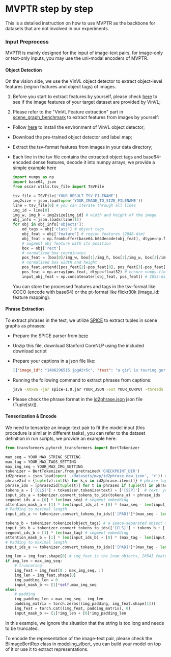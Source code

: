 # MVPTR step by step

This is a detailed instruction on how to use MVPTR as the backbone for datasets that are not involved in our experiments.

### Input Preprocess

MVPTR is mainly designed for the input of image-text pairs, for image-only or text-only inputs, you may use the uni-modal encoders of MVPTR.

#### Object Detection

On the vision side, we use the VinVL object detector to extract object-level features (region features and object tags) of images. 

1.  Before you start to extract features by yourself, please check [here](https://github.com/microsoft/Oscar/blob/master/VinVL_DOWNLOAD.md) to see if the image features of your target dataset are provided by VinVL;

2.  Please refer to the "VinVL Feature extraction" part in [scene_graph_benchmark](https://github.com/microsoft/scene_graph_benchmark) to extract features from images by yourself:

   - Follow [here](https://github.com/microsoft/scene_graph_benchmark/blob/main/INSTALL.md) to install the environment of VinVL object detector;

   - Download the pre-trained object detector and label map;

   - Extract the tsv-format features from images in your data directory;

   - Each line in the tsv file contains the extracted object tags and base64-encoded dense features, decode it into numpy arrays, we provide a simple example here
     
     ```python
     import numpy as np
     import base64, json
     from oscar.utils.tsv_file import TSVFile
     
     tsv_file = TSVFile('YOUR_RESULT_TSV_FILENAME')
     img2size = json.load(open('YOUR_IMAGE_TO_SIZE_FILENAME'))
     line = tsv_file[0] # you can iterate through all lines
     img_id = line[0]
     img_w, img_h = img2size[img_id] # width and height of the image
     obj_info = json.loads(line[1])
     for obj in obj_info['objects']:
         od_tags = obj['class'] # object tags
         obj_feat = obj['feature'] # region features (2048-dim)
         obj_feat = np.frombuffer(base64.b64decode(obj_feat), dtype=np.float32)
         # augment obj feature with its position
         box = obj['rect']
         # normalized box coordinates
         pos_feat = [box[0]/img_w, box[1]/img_h, box[2]/img_w, box[3]/img_h]
         # normalized box width and height
         pos_feat.extend([pos_feat[2]-pos_feat[0], pos_feat[3]-pos_feat[1]])
         pos_feat = np.array(pos_feat, dtype=float32) # ensure numpy.float32
         input_obj_feat = np.concatenate([obj_feat, pos_feat]) # 2054-dim
     ```

     You can store the processed features and tags in the tsv-format like COCO (encode with base64) or the pt-format like flickr30k (image_id: feature mapping).

#### Phrase Extraction

To extract phrases in the text, we utilize [SPICE](https://github.com/peteanderson80/SPICE) to extract tuples in scene graphs as phrases:

- Prepare the SPICE parser from [here](https://panderson.me/images/SPICE-1.0.zip)

- Unzip this file, download Stanford CoreNLP using the included download script

- Prepare your captions in a json file like:

  ```json
  [{"image_id": "1406296515.jpg#2r5c", "test": "a girl is touring germany.", "refs": []}, {"image_id": "1406296515.jpg#2r1e", "test": "the girl is outside.", "refs": []}]
  ```

- Running the following command to extract phrases from captions:

  ```bash
  java -Xmx8G -jar spice-1.0.jar YOUR_JSON -out YOUR_OURPUT -threads 100 -detailed
  ```

- Please check the phrase format in the [id2phrase.json](https://github.com/Junction4Nako/mvp_pytorch/blob/master/datasets/mvp/id2phrase_new.json) json file (Tuple[str]).

#### Tensorization & Encode

We need to tensorize an image-text pair to fit the model input (this procedure is similar in different tasks), you can refer to the dataset definition in run scripts, we provide an example here:

```python
from transformers.pytorch_transformers import BertTokenizer

max_seq = YOUR_MAX_STRING_SETTING
max_tag = YOUR_MAX_TAGS_SETTING
max_img_seq = YOUR_MAX_IMG_SETTING
tokenizer = BertTokenizer.from_pretrained('CHECKPOINT_DIR')
id2phrase = json.load(open('./datasets/mvp/id2phrase_new.json', 'r')) # id2phrase mapping
phrase2id = {tuple(v):int(k) for k,v in id2phrase.items()} # phrase tuple to id
phrase_ids = [phrase2id[tuple(t)] for t in phrases if tuple(t) in phrase2id] # phrases: the extracted phrases of your text
tokens_a = ['[CLS]'] + tokenizer.tokenize(text) + ['[SEP]']  # text: your input text
input_ids_a = tokenizer.convert_tokens_to_ids(tokens_a) + phrase_ids
segment_ids_a = [0] * len(max_seq) # segment embedding
attention_mask_a = [1] * len(input_ids_a) + [0] * (max_seq - len(input_ids_a))# attention mask
# Padding to maximal length
input_ids_a += tokenizer.convert_tokens_to_ids(['[PAD]']*(max_seq - len(input_ids_a)))

tokens_b = tokenizer.tokenize(object_tags) # a space-separated object tags string
input_ids_b = tokenizer.convert_tokens_to_ids(['[CLS]'] + tokens_b + ['[SEP]'])
segment_ids_b = [1] * len(max_tag) # segment embedding
attention_mask_b = [1] * len(input_ids_b) + [0] * (max_tag - len(input_ids_b)) # attention mask
# Padding to maximal length
input_ids_a += tokenizer.convert_tokens_to_ids(['[PAD]']*(max_tag - len(input_ids_b)))

img_len = img_feat.shape[0] # img_feat is the [num_objects, 2054] feature
if img_len > max_img_seq:
    # truncating
    img_feat = img_feat[0 : max_img_seq, :]
    img_len = img_feat.shape[0]
    img_padding_len = 0
    input_mask_b += [1]*self.max_img_seq
else:
    # padding
    img_padding_len = max_img_seq - img_len
    padding_matrix = torch.zeros((img_padding, img_feat.shape[1]))
    img_feat = torch.cat((img_feat, padding_matrix), 0)
    input_mask_b += [1]*img_len + [0]*img_padding_len
```

In this example, we ignore the situation that the string is too long and needs to be truncated.

To encode the representation of the image-text pair, please check the BiImageBertRep class in [modeling_vlbert](https://github.com/Junction4Nako/mvp_pytorch/blob/master/oscar/modeling/modeling_vlbert.py), you can build your model on top of it or use it to extract representations. 

